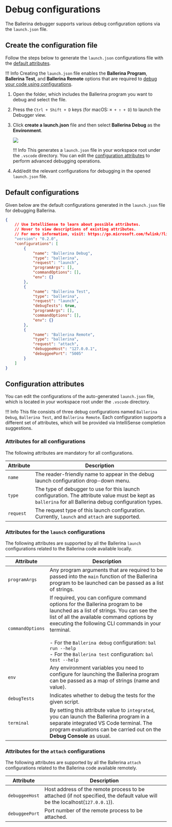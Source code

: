 # Debug configurations

The Ballerina debugger supports various debug configuration options via the `launch.json` file.

## Create the configuration file

Follow the steps below to generate the `launch.json` configurations file with the [default attributes](#default-configurations).

!!! Info
      Creating the `launch.json` file enables the **Ballerina Program**, **Ballerina Test**, and **Ballerina Remote** options that are required to [debug your code using configurations](#default-configurations).

1. Open the folder, which includes the Ballerina program you want to debug and select the file.

2. Press the `Ctrl + Shift + D` keys (for macOS: `⌘ + ↑ + D`) to launch the Debugger view.

3. Click **create a launch.json** file and then select **Ballerina Debug** as the **Environment**. 

    <img src="/learn/images/vs-code-extension/debug/start-debug-session.gif" class="cInlineImage-full"/>

    !!! Info
        This generates a `launch.json` file in your workspace root under the `.vscode` directory. You can edit the [configuration attributes](#configuration-attributes) to perform advanced debugging operations.

4. Add/edit the relevant configurations for debugging in the opened `launch.json` file.   

## Default configurations

Given below are the default configurations generated in the `launch.json` file for debugging Ballerina.

```json
{
    // Use IntelliSense to learn about possible attributes.
    // Hover to view descriptions of existing attributes.
    // For more information, visit: https://go.microsoft.com/fwlink/?linkid=830387
    "version": "0.2.0",
    "configurations": [
        {
            "name": "Ballerina Debug",
            "type": "ballerina",
            "request": "launch",
            "programArgs": [],
            "commandOptions": [],
            "env": {}
        },
        {
            "name": "Ballerina Test",
            "type": "ballerina",
            "request": "launch",
            "debugTests": true,
            "programArgs": [],
            "commandOptions": [],
            "env": {}
        },
        {
            "name": "Ballerina Remote",
            "type": "ballerina",
            "request": "attach",
            "debuggeeHost": "127.0.0.1",
            "debuggeePort": "5005"
        }
    ]
}
```

## Configuration attributes

You can edit the configurations of the auto-generated `launch.json` file, which is located in your workspace root under the `.vscode` directory. 

!!! Info
    This file consists of three debug configurations named `Ballerina Debug`, `Ballerina Test`, and `Ballerina Remote`. Each configuration supports a different set of attributes, which will be provided via IntelliSense completion suggestions.

### Attributes for all configurations

The following attributes are mandatory for all configurations.

| Attribute                     	| Description                                                          	|
|---------------------------------	|----------------------------------------------------------------------	|
| `name`                 	| The reader-friendly name to appear in the debug launch configuration drop-down menu.                                  	|
| `type`  	| The type of debugger to use for this launch configuration. The attribute value must be kept as `ballerina` for all Ballerina debug configuration types.                   	|
| `request` 	| The request type of this launch configuration. Currently, `launch` and `attach` are supported.                                               	|

### Attributes for the `launch` configurations

The following attributes are supported by all the Ballerina `launch` configurations related to the Ballerina code available locally.

| Attribute        	| Description                                                                                                                                                                                                                                                                                                                                                           	|
|------------------	|-----------------------------------------------------------------------------------------------------------------------------------------------------------------------------------------------------------------------------------------------------------------------------------------------------------------------------------------------------------------------	|
| `programArgs`    	| Any program arguments that are required to be passed into the `main` function of the Ballerina program to be launched can be passed as a list of strings.                                                                                                                                                                                                              	|
| `commandOptions` 	| If required, you can configure command options for the Ballerina program to be launched as a list of strings. You can see the list of all the available command options by executing the following CLI commands in your terminal. <br/><br/> - For the `Ballerina debug` configuration: `bal run --help` <br/> - For the `Ballerina test` configuration: `bal test --help` 	|
| `env`            	| Any environment variables you need to configure for launching the Ballerina program can be passed as a map of strings (name and value).                                                                                                                                                                                                                                	|
| `debugTests`     	| Indicates whether to debug the tests for the given script.                                                                                                                                                                                                                                                                                                             	|
| `terminal`     	| By setting this attribute value to `integrated`, you can launch the Ballerina program in a separate integrated VS Code terminal. The program evaluations can be carried out on the **Debug Console** as usual.                                                                                                                                                                                                                                                                                                             	|

### Attributes for the `attach` configurations

The following attributes are supported by all the Ballerina `attach` configurations related to the Ballerina code available remotely.

| Attribute                      	| Description                                                          	|
|---------------------------------	|----------------------------------------------------------------------	|
| `debuggeeHost`                 	| Host address of the remote process to be attached (if not specified, the default value will be the localhost(`127.0.0.1`)).  |
| `debuggeePort`                 	| Port number of the remote process to be attached. 
